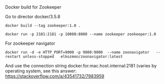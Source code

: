 Docker build for Zookeeper 

Go to director docker/3.5.8

```
docker build --tag zookeeper:1.0 .

docker run -p 2181:2181 -p 10080:8080 --name zookeeper zookeeper:1.0
```

For zookeeper navigator

```
docker run -d -e HTTP_PORT=9000 -p 9000:9000  --name zoonavigator   --restart unless-stopped   elkozmon/zoonavigator:latest
```

And use the connection string docker.for.mac.host.internal:2181 (varies by operating system, see this answer: https://stackoverflow.com/a/43541732/7983959
